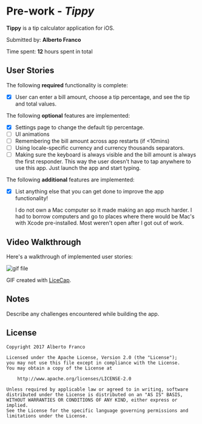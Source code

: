 # Pre-work - *Tippy*

**Tippy** is a tip calculator application for iOS.

Submitted by: **Alberto Franco**

Time spent: **12** hours spent in total

## User Stories

The following **required** functionality is complete:

* [X] User can enter a bill amount, choose a tip percentage, and see the tip and total values.

The following **optional** features are implemented:
* [X] Settings page to change the default tip percentage.
* [ ] UI animations
* [ ] Remembering the bill amount across app restarts (if <10mins)
* [ ] Using locale-specific currency and currency thousands separators.
* [ ] Making sure the keyboard is always visible and the bill amount is always the first responder. This way the user doesn't have to tap anywhere to use this app. Just launch the app and start typing.

The following **additional** features are implemented:

- [X] List anything else that you can get done to improve the app functionality!

    I do not own a Mac computer so it made making an app much harder. I had to borrow computers and 
    go to places where there would be Mac's with Xcode pre-installed. Most weren't open after I got 
    out of work.

## Video Walkthrough 

Here's a walkthrough of implemented user stories:

![gif file](https://bytebucket.org/afranco07/iostipcalculator/raw/de34db00ea28f2da449b89f865c1c8e09fe7259e/iosDemo.gif)

GIF created with [LiceCap](http://www.cockos.com/licecap/).

## Notes

Describe any challenges encountered while building the app.

## License

    Copyright 2017 Alberto Franco

    Licensed under the Apache License, Version 2.0 (the "License");
    you may not use this file except in compliance with the License.
    You may obtain a copy of the License at

        http://www.apache.org/licenses/LICENSE-2.0

    Unless required by applicable law or agreed to in writing, software
    distributed under the License is distributed on an "AS IS" BASIS,
    WITHOUT WARRANTIES OR CONDITIONS OF ANY KIND, either express or implied.
    See the License for the specific language governing permissions and
    limitations under the License.
